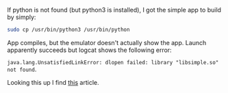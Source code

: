 If python is not found (but python3 is installed), I got the simple app to build by simply:

```sh
sudo cp /usr/bin/python3 /usr/bin/python
```

App compiles, but the emulator doesn't actually show the app. Launch apparently
succeeds but logcat shows the following error: 

`java.lang.UnsatisfiedLinkError: dlopen failed: library "libsimple.so" not found`.

Looking this up I find [this](https://stackoverflow.com/questions/52076641/java-lang-unsatisfiedlinkerror-dlopen-failed-library-not-found)
article. 
